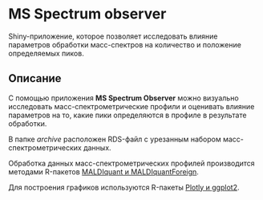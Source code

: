 # MS Spectrum observer

Shiny-приложение, которое позволяет исследовать влияние параметров обработки масс-спектров на количество и положение определяемых пиков.

## Описание

С помощью приложения **MS Spectrum Observer** можно визуально исследовать масс-спектрометрические профили и оценивать влияние параметров на то, какие пики определяются в профиле в результате обработки.

В папке *archive* расположен RDS-файл с урезанным набором масс-спектрометрических данных.

Обработка данных масс-спектрометрических профилей производится методами R-пакетов [MALDIquant и MALDIquantForeign](https://strimmerlab.github.io/software/maldiquant/).

Для построения графиков используются R-пакеты [Plotly и ggplot2](https://plotly.com/ggplot2/).
